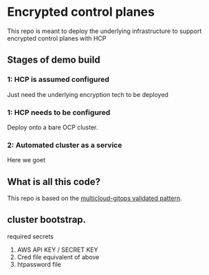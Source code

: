 # Encrypted control planes
This repo is meant to deploy the underlying infrastructure to support encrypted control planes with HCP

## Stages of demo build 
### 1: HCP is assumed configured
Just need the underlying encryption tech to be deployed

### 1: HCP needs to be configured
Deploy onto a bare OCP cluster.

### 2: Automated cluster as a service
Here we goet 


## What is all this code?

This repo is based on the [multicloud-gitops validated pattern](https://github.com/validatedpatterns/multicloud-gitops).


## cluster bootstrap.

required secrets
1. AWS API KEY / SECRET KEY
2. Cred file equivalent of above
3. htpassword file